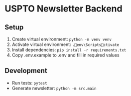 # USPTO Newsletter Backend

## Setup
1. Create virtual environment: `python -m venv venv`
2. Activate virtual environment: `.env\Scriptsctivate`
3. Install dependencies: `pip install -r requirements.txt`
4. Copy .env.example to .env and fill in required values

## Development
- Run tests: `pytest`
- Generate newsletter: `python -m src.main`
